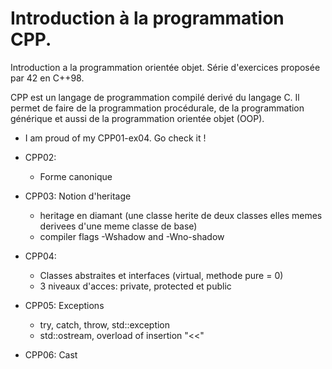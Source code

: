 # Introduction à la programmation CPP.

Introduction a la programmation orientée objet.
Série d'exercices proposée par 42 en C++98.


CPP est un langage de programmation compilé derivé du langage C. Il permet de faire de la programmation procédurale, de la programmation générique et aussi de la programmation orientée objet (OOP).


- I am proud of my CPP01-ex04. Go check it !

- CPP02:
  - Forme canonique
- CPP03: Notion d'heritage
  - heritage en diamant (une classe herite de deux classes elles memes derivees d'une meme classe de base)
  - compiler flags -Wshadow and -Wno-shadow
- CPP04:
  - Classes abstraites et interfaces (virtual, methode pure = 0)
  - 3 niveaux d'acces: private, protected et public
- CPP05: Exceptions
  - try, catch, throw, std::exception
  - std::ostream, overload of insertion "<<"
- CPP06: Cast
